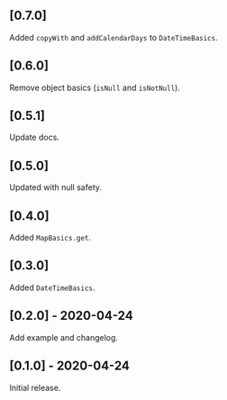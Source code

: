## [0.7.0]

Added `copyWith` and `addCalendarDays` to `DateTimeBasics`.

## [0.6.0]

Remove object basics (`isNull` and `isNotNull`).

## [0.5.1]

Update docs.

## [0.5.0]

Updated with null safety.

## [0.4.0]

Added `MapBasics.get`.

## [0.3.0]

Added `DateTimeBasics`.

## [0.2.0] - 2020-04-24

Add example and changelog.

## [0.1.0] - 2020-04-24

Initial release. 
